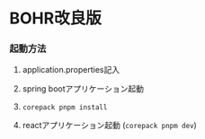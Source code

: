 # BOHR改良版

### 起動方法

1. application.properties記入
2. spring bootアプリケーション起動

3. ```corepack pnpm install```
4. reactアプリケーション起動 (```corepack pnpm dev```)
